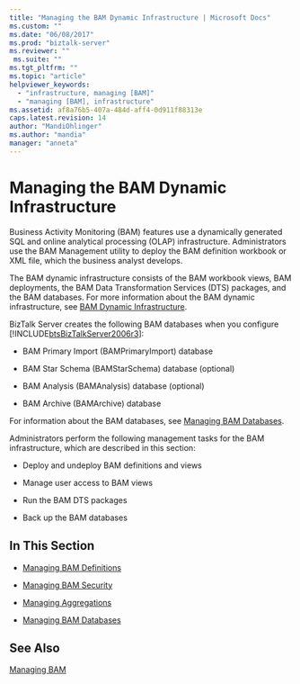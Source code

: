 ```yaml
---
title: "Managing the BAM Dynamic Infrastructure | Microsoft Docs"
ms.custom: ""
ms.date: "06/08/2017"
ms.prod: "biztalk-server"
ms.reviewer: ""
 ms.suite: ""
ms.tgt_pltfrm: ""
ms.topic: "article"
helpviewer_keywords: 
  - "infrastructure, managing [BAM]"
  - "managing [BAM], infrastructure"
ms.assetid: af8a76b5-407a-484d-aff4-0d911f88313e
caps.latest.revision: 14
author: "MandiOhlinger"
ms.author: "mandia"
manager: "anneta"
---
```

# Managing the BAM Dynamic Infrastructure
Business Activity Monitoring (BAM) features use a dynamically generated SQL and online analytical processing (OLAP) infrastructure. Administrators use the BAM Management utility to deploy the BAM definition workbook or XML file, which the business analyst develops.  
  
 The BAM dynamic infrastructure consists of the BAM workbook views, BAM deployments, the BAM Data Transformation Services (DTS) packages, and the BAM databases. For more information about the BAM dynamic infrastructure, see [BAM Dynamic Infrastructure](../core/bam-dynamic-infrastructure.md).  
  
 BizTalk Server creates the following BAM databases when you configure [!INCLUDE[btsBizTalkServer2006r3](../includes/btsbiztalkserver2006r3-md.md)]:  
  
-   BAM Primary Import (BAMPrimaryImport) database  
  
-   BAM Star Schema (BAMStarSchema) database (optional)  
  
-   BAM Analysis (BAMAnalysis) database (optional)  
  
-   BAM Archive (BAMArchive) database  
  
 For information about the BAM databases, see [Managing BAM Databases](../core/managing-bam-databases.md).  
  
 Administrators perform the following management tasks for the BAM infrastructure, which are described in this section:  
  
-   Deploy and undeploy BAM definitions and views  
  
-   Manage user access to BAM views  
  
-   Run the BAM DTS packages  
  
-   Back up the BAM databases  
  
## In This Section  
  
-   [Managing BAM Definitions](../core/managing-bam-definitions.md)
  
-   [Managing BAM Security](../core/managing-bam-security.md)  
  
-   [Managing Aggregations](../core/managing-aggregations.md) 
  
-   [Managing BAM Databases](../core/managing-bam-databases.md)
  
## See Also  
 [Managing BAM](../core/managing-bam.md)